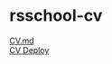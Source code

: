 # rsschool-cv
[CV.md](https://github.com/mik53137/rsschool-cv/blob/gh-pages/cv.md)  
[CV Deploy](https://mik53137.github.io/rsschool-cv/)